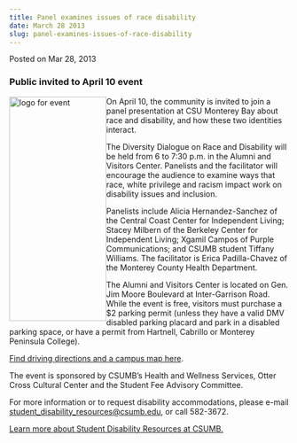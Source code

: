 ```yaml
---
title: Panel examines issues of race disability
date: March 28 2013
slug: panel-examines-issues-of-race-disability
---
```





<span class="date">Posted on Mar 28, 2013    </span>
<h3>Public invited to April 10 event</h3>
<p><img alt="logo for event" src="http://news.csumb.edu/sites/default/files/65/attachments/news/images/diversity_workshop.jpg" style="float:left; width:175px; height:405px">On April 10, the
community is invited to join a panel presentation at CSU Monterey
Bay about race and disability, and how these two identities
interact.</img></p>
<p>The Diversity Dialogue on Race and Disability will be held from
6 to 7:30 p.m. in the Alumni and Visitors Center. Panelists and the
facilitator will encourage the audience to examine ways that race,
white privilege and racism impact work on disability issues and
inclusion.</p>
<p>Panelists include Alicia Hernandez-Sanchez of the Central Coast
Center for Independent Living; Stacey Milbern of the Berkeley
Center for Independent Living; Xgamil Campos of Purple
Communications; and CSUMB student&#xA0;Tiffany Williams. The
facilitator is Erica Padilla-Chavez of the Monterey County Health
Department.</p>
<p>The Alumni and Visitors Center is located on Gen. Jim Moore
Boulevard at Inter-Garrison Road. While the event is free, visitors
must purchase a $2 parking permit (unless they have a valid DMV
disabled parking placard and park in a disabled parking space, or
have a permit from Hartnell, Cabrillo or Monterey Peninsula
College).</p>
<p><a href="http://about.csumb.edu/sites/default/files/53/attachments/files/avc.pdf" rel="nofollow">Find driving directions and a campus map
here</a>.</p>
<p>The event is sponsored by CSUMB&#x2019;s Health and Wellness Services,
Otter Cross Cultural Center and the Student Fee Advisory
Committee.</p>
<p>For more information or to request disability accommodations,
please e-mail <a href="mailto:student_disability_resources@csumb.edu">student_disability_resources@csumb.edu</a>,
or call 582-3672.</p>
<p><a href="http://sdr.csumb.edu/student-disability-resources" rel="nofollow">Learn more about Student Disability Resources at
CSUMB.</a></p>





